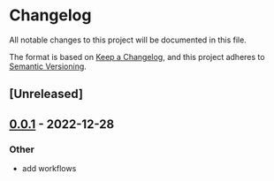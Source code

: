 # Changelog
All notable changes to this project will be documented in this file.

The format is based on [Keep a Changelog](https://keepachangelog.com/en/1.0.0/),
and this project adheres to [Semantic Versioning](https://semver.org/spec/v2.0.0.html).

## [Unreleased]

## [0.0.1](https://github.com/ekroon/sparklines/compare/sparklines-v0.0.0...sparklines-v0.0.1) - 2022-12-28

### Other
- add workflows
